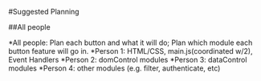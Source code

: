 #Suggested Planning

##All people

*All people: Plan each button and what it will do; Plan which module each button feature will go in.
*Person 1: HTML/CSS, main.js(coordinated w/2), Event Handlers
*Person 2: domControl modules
*Person 3: dataControl modules
*Person 4: other modules (e.g. filter, authenticate, etc)
